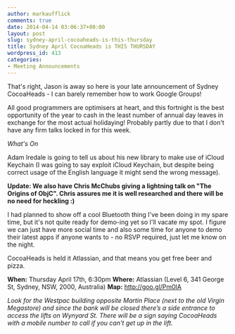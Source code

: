 ```yaml
---
author: markaufflick
comments: true
date: 2014-04-14 03:06:37+00:00
layout: post
slug: sydney-april-cocoaheads-is-this-thursday
title: Sydney April CocoaHeads is THIS THURSDAY
wordpress_id: 413
categories:
- Meeting Announcements
---
```


That's right, Jason is away so here is your late announcement of Sydney CocoaHeads - I can barely remember how to work Google Groups!

All good programmers are optimisers at heart, and this fortnight is the best opportunity of the year to cash in the least number of annual day leaves in exchange for the most actual holidaying! Probably partly due to that I don't have any firm talks locked in for this week.


_What's On_




Adam Iredale is going to tell us about his new library to make use of iCloud Keychain (I was going to say exploit iCloud Keychain, but despite being correct usage of the English language it might send the wrong message).




**Update: We also have Chris McChubs giving a lightning talk on "The Origins of ObjC". Chris assures me it is well researched and there will be no need for heckling :)**




I had planned to show off a cool Bluetooth thing I've been doing in my spare time, but it's not quite ready for demo-ing yet so I'll vacate my spot. I figure we can just have more social time and also some time for anyone to demo their latest apps if anyone wants to - no RSVP required, just let me know on the night.


CocoaHeads is held it Atlassian, and that means you get free beer and pizza.

**When:** Thursday April 17th, 6:30pm
**Where:** Atlassian (Level 6, 341 George St, Sydney, NSW, 2000, Australia)
**Map:** http://goo.gl/Pm0lA

_Look for the Westpac building opposite Martin Place (next to the old Virgin Megastore) and since the bank will be closed there’s a side entrance to access the lifts on Wynyard St. There will be a sign saying CocoaHeads with a mobile number to call if you can't get up in the lift._
